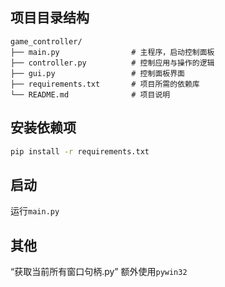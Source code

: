 ## 项目目录结构
```
game_controller/
├── main.py                # 主程序，启动控制面板
├── controller.py          # 控制应用与操作的逻辑
├── gui.py                 # 控制面板界面
├── requirements.txt       # 项目所需的依赖库
└── README.md              # 项目说明
```

## 安装依赖项
```bash
pip install -r requirements.txt
```

## 启动
运行`main.py`


## 其他
“获取当前所有窗口句柄.py” 额外使用`pywin32`